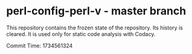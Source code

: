 # perl-config-perl-v - master branch

This repository contains the frozen state of the repository.
Its history is cleared. It is used only for static code
analysis with Codacy.

Commit Time: 1734561324